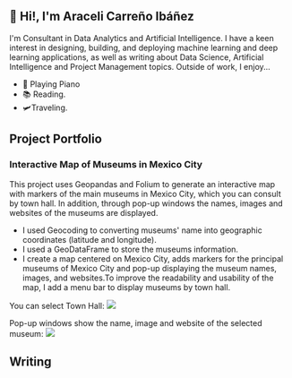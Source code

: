 ## 🤖 Hi!, I'm Araceli Carreño Ibáñez
I'm Consultant in Data Analytics and Artificial Intelligence. I have a keen interest in designing, building, and deploying machine learning and deep learning applications, as well as writing about Data Science, Artificial Intelligence and Project Management topics. Outside of work, I enjoy...

- 🎹 Playing Piano
- 📚 Reading.
- 🛩️Traveling.


## Project Portfolio

### Interactive Map of Museums in Mexico City
This project uses Geopandas and Folium to generate an interactive map with markers of the main museums in Mexico City, which you can consult by town hall. In addition, through pop-up windows the names, images and websites of the museums are displayed.

- I used Geocoding to converting museums' name into geographic coordinates (latitude and longitude).
- I used a GeoDataFrame to store the museums information.
- I create a map centered on Mexico City, adds markers for the principal museums of Mexico City and pop-up displaying the museum names, images, and websites.To improve the readability and usability of the map, I add a menu bar to display museums by town hall. 

You can select Town Hall:
<img src="../Interactive-Map-of-Museums-in-Mexico-City/blob/main/Images/mapa_interactivo2.jpg">

Pop-up windows show the name, image and website of the selected museum:
<img src="../Interactive-Map-of-Museums-in-Mexico-City/blob/main/Images/mapa_interactivo3.jpg">




## Writing
